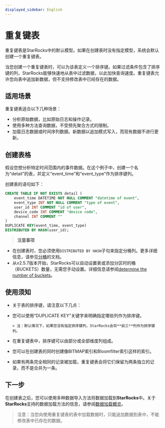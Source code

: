 ```yaml
---
displayed_sidebar: English
---
```


# 重复键表

重复键表是StarRocks中的默认模型。如果在创建表时没有指定模型，系统会默认创建一个重复键表。

当您创建一个重复键表时，可以为该表定义一个排序键。如果过滤条件包含了排序键的列，StarRocks能够快速地从表中过滤数据，以此加快查询速度。重复键表允许您向表中追加新数据，但不支持修改表中已经存在的数据。

## 适用场景

重复键表适合以下几种场景：

- 分析原始数据，比如原始日志和操作记录。
- 使用多种方法查询数据，不受预先聚合方式的限制。
- 加载日志数据或时间序列数据。新数据以追加模式写入，而现有数据不进行更新。

## 创建表格

假设您想分析特定时间范围内的事件数据。在这个例子中，创建一个名为“detail”的表，并定义“event_time”和“event_type”作为排序键列。

创建表的语句如下：

```SQL
CREATE TABLE IF NOT EXISTS detail (
    event_time DATETIME NOT NULL COMMENT "datetime of event",
    event_type INT NOT NULL COMMENT "type of event",
    user_id INT COMMENT "id of user",
    device_code INT COMMENT "device code",
    channel INT COMMENT ""
)
DUPLICATE KEY(event_time, event_type)
DISTRIBUTED BY HASH(user_id);
```

> **注意事项**
- 在创建表时，您必须使用`DISTRIBUTED BY HASH`子句来指定分桶列。更多详细信息，请参见[分桶](../Data_distribution.md#design-partitioning-and-bucketing-rules)的文档。
- 从v2.5.7版本开始，StarRocks可以自动设置表或添加分区时的桶（BUCKETS）数量，无需您手动设置。详细信息请参阅[determine the number of buckets](../Data_distribution.md#determine-the-number-of-buckets)。

## 使用须知

- 关于表的排序键，请注意以下几点：
-   您可以使用“DUPLICATE KEY”关键字来明确指定哪些列作为排序键。

        > 注：默认情况下，如果您没有指定排序键列，StarRocks会将**前三**列作为排序键列。

-   在重复键表中，排序键可以由部分或全部维度列组成。

- 您可以在创建表的同时创建像BITMAP索引和Bloomfilter索引这样的索引。

- 如果有两条完全相同的记录被加载，重复键表会将它们保留为两条独立的记录，而不是合并为一条。

## 下一步

在创建表之后，您可以使用多种数据导入方法将数据加载到**StarRocks**中。关于**StarRocks**支持的数据加载方法的信息，请参阅[数据加载概览](../../loading/Loading_intro.md)。
> 注意：当您向使用重复键表的表中加载数据时，只能追加数据到表中，不能修改表中已存在的数据。
